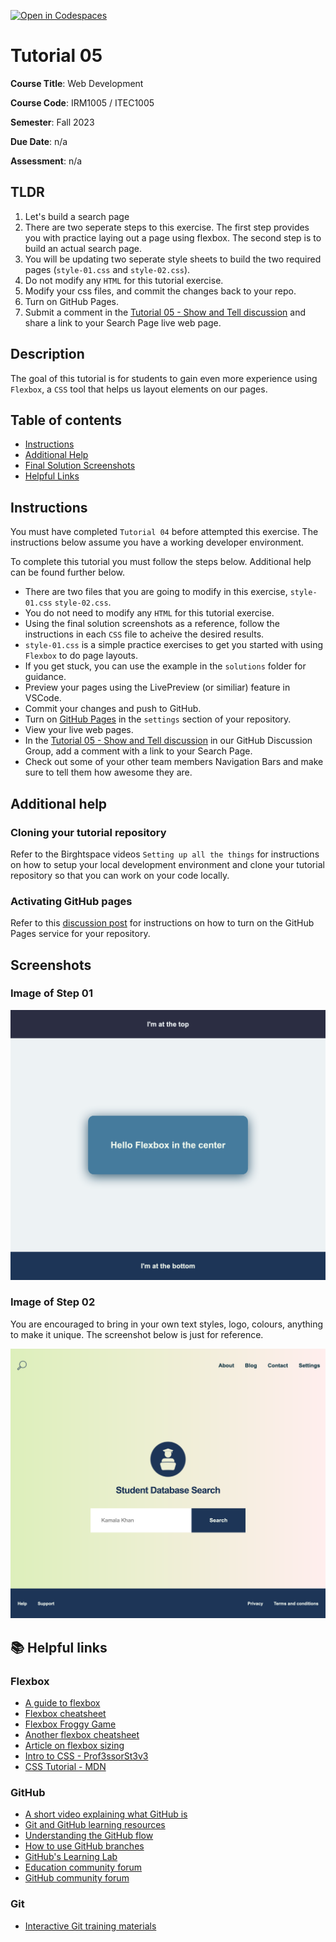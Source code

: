 [![Open in Codespaces](https://classroom.github.com/assets/launch-codespace-7f7980b617ed060a017424585567c406b6ee15c891e84e1186181d67ecf80aa0.svg)](https://classroom.github.com/open-in-codespaces?assignment_repo_id=12494164)
# Tutorial 05

**Course Title**: Web Development

**Course Code**: IRM1005 / ITEC1005

**Semester**: Fall 2023

**Due Date**: n/a

**Assessment**: n/a

## TLDR

1. Let's build a search page
2. There are two seperate steps to this exercise. The first step provides you with practice laying out a page using flexbox. The second step is to build an actual search page. 
3. You will be updating two seperate style sheets to build the two required pages (`style-01.css` and `style-02.css`). 
2. Do not modify any `HTML` for this tutorial exercise.
3. Modify your css files, and commit the changes back to your repo.
2. Turn on GitHub Pages.
3. Submit a comment in the [Tutorial 05 - Show and Tell discussion](https://github.com/orgs/irm1005-itec1005-fall-2023/discussions/9) and share a link to your Search Page live web page.

## Description

The goal of this tutorial is for students to gain even more experience using `Flexbox`, a `CSS` tool that helps us layout elements on our pages.

## Table of contents

- [Instructions](#instructions)
- [Additional Help](#additional-help)
- [Final Solution Screenshots](#screenshots)
- [Helpful Links](#📚-helpful-links)

## Instructions

You must have completed `Tutorial 04` before attempted this exercise. The instructions below assume you have a working developer environment.

To complete this tutorial you must follow the steps below. Additional help can be found further below.

- There are two files that you are going to modify in this exercise, `style-01.css` `style-02.css`.
- You do not need to modify any `HTML` for this tutorial exercise.
- Using the final solution screenshots as a reference, follow the instructions in each `CSS` file to acheive the desired results.
- `style-01.css` is a simple practice exercises to get you started with using `Flexbox` to do page layouts.
- If you get stuck, you can use the example in the `solutions` folder for guidance.
- Preview your pages using the LivePreview (or similiar) feature in VSCode.
- Commit your changes and push to GitHub.
- Turn on [GitHub Pages](https://github.com/orgs/irm1005-itec1005-fall-2023/discussions/4) in the `settings` section of your repository.
- View your live web pages.
- In the [Tutorial 05 - Show and Tell discussion](https://github.com/orgs/irm1005-itec1005-fall-2023/discussions/9) in our GitHub Discussion Group, add a comment with a link to your Search Page.
- Check out some of your other team members Navigation Bars and make sure to tell them how awesome they are.

## Additional help

### Cloning your tutorial repository

Refer to the Birghtspace videos `Setting up all the things` for instructions on how to setup your local development environment and clone your tutorial repository so that you can work on your code locally.

### Activating GitHub pages

Refer to this [discussion post](https://github.com/orgs/irm1005-itec1005-fall-2023/discussions/4) for instructions on how to turn on the GitHub Pages service for your repository.

## Screenshots

### Image of Step 01

![Screenshot](./images/screenshot-step-01.png)

### Image of Step 02

You are encouraged to bring in your own text styles, logo, colours, anything to make it unique. The screenshot below is just for reference. 

![Screenshot](./images/screenshot-step-02.png)

## 📚 Helpful links

### Flexbox

- [A guide to flexbox](https://css-tricks.com/snippets/css/a-guide-to-flexbox/)
- [Flexbox cheatsheet](https://yoksel.github.io/flex-cheatsheet/)
- [Flexbox Froggy Game](https://flexboxfroggy.com/)
- [Another flexbox cheatsheet](https://www.sketchingwithcss.com/samplechapter/cheatsheet.html)
- [Article on flexbox sizing](https://www.smashingmagazine.com/2018/09/flexbox-sizing-flexible-box/)
- [Intro to CSS - Prof3ssorSt3v3](https://www.youtube.com/watch?v=KFKScNHa-8M&list=PLyuRouwmQCjl4wTSNbb8RTKZuyMhoIxBe)
- [CSS Tutorial - MDN](https://developer.mozilla.org/en-US/docs/Web/CSS)

### GitHub

- [A short video explaining what GitHub is](https://www.youtube.com/watch?v=w3jLJU7DT5E&feature=youtu.be)
- [Git and GitHub learning resources](https://docs.github.com/en/github/getting-started-with-github/git-and-github-learning-resources)
- [Understanding the GitHub flow](https://guides.github.com/introduction/flow/)
- [How to use GitHub branches](https://www.youtube.com/watch?v=H5GJfcp3p4Q&feature=youtu.be)
- [GitHub's Learning Lab](https://lab.github.com/)
- [Education community forum](https://education.github.community/)
- [GitHub community forum](https://github.community/)

### Git

- [Interactive Git training materials](https://githubtraining.github.io/training-manual/#/01_getting_ready_for_class)

